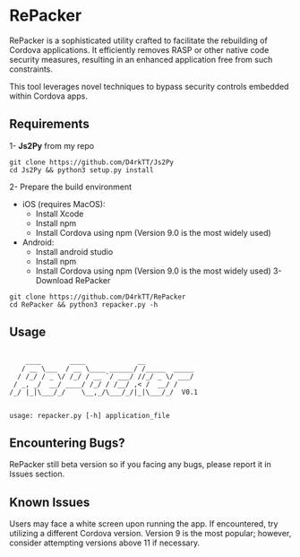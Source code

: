# RePacker
RePacker is a sophisticated utility crafted to facilitate the rebuilding of Cordova applications. It efficiently removes RASP or other native code security measures, resulting in an enhanced application free from such constraints.

This tool leverages novel techniques to bypass security controls embedded within Cordova apps.

## Requirements
1- **Js2Py** from my repo 
```shell
git clone https://github.com/D4rkTT/Js2Py
cd Js2Py && python3 setup.py install
```
2- Prepare the build environment
  - iOS (requires MacOS):
    - Install Xcode
    - Install npm
    - Install Cordova using npm (Version 9.0 is the most widely used)
  - Android:
    - Install android studio
    - Install npm
    - Install Cordova using npm (Version 9.0 is the most widely used)
3- Download RePacker
```shell
git clone https://github.com/D4rkTT/RePacker
cd RePacker && python3 repacker.py -h
```

## Usage
```shell

    ____       ____             __
   / __ \___  / __ \____ ______/ /_____  _____
  / /_/ / _ \/ /_/ / __ `/ ___/ //_/ _ \/ ___/
 / _, _/  __/ ____/ /_/ / /__/ ,< /  __/ /
/_/ |_|\___/_/    \__,_/\___/_/|_|\___/_/  V0.1


usage: repacker.py [-h] application_file
```
## Encountering Bugs?
RePacker still beta version so if you facing any bugs, please report it in Issues section.

## Known Issues
Users may face a white screen upon running the app. If encountered, try utilizing a different Cordova version. Version 9 is the most popular; however, consider attempting versions above 11 if necessary.

